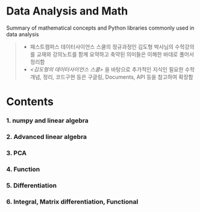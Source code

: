 # Data Analysis and Math
 Summary of mathematical concepts and Python libraries commonly used in data analysis
 >- 패스트캠퍼스 데이터사이언스 스쿨의 정규과정인 김도형 박사님의 수학강의를 교재와 강의노트를 함께 요약하고 축약된 의미들은 이해한 바데로 풀어서 정리함
 >- *<김도형의 데이터사이언스 스쿨>* 을 바탕으로 추가적인 지식인 필요한 수학개념, 정리, 코드구현 등은 구글링, Documents, API 등을 참고하여 확장함
 
# Contents
### 1. numpy and linear algebra
### 2. Advanced linear algebra
### 3. PCA
### 4. Function
### 5. Differentiation
### 6. Integral, Matrix differentiation, Functional
